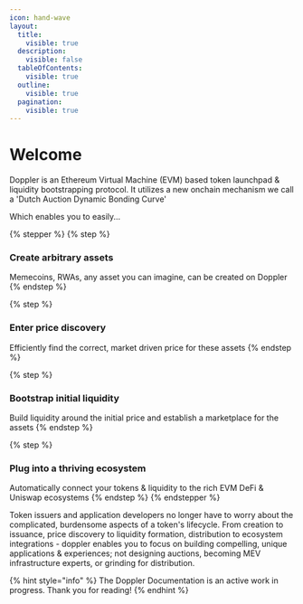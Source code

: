 ```yaml
---
icon: hand-wave
layout:
  title:
    visible: true
  description:
    visible: false
  tableOfContents:
    visible: true
  outline:
    visible: true
  pagination:
    visible: true
---
```


# Welcome



Doppler is an Ethereum Virtual Machine (EVM) based token launchpad & liquidity bootstrapping protocol. It utilizes a new onchain mechanism we call a 'Dutch Auction Dynamic Bonding Curve'&#x20;

Which enables you to easily...



{% stepper %}
{% step %}
### Create arbitrary assets

Memecoins, RWAs, any asset you can imagine, can be created on Doppler
{% endstep %}

{% step %}
### Enter price discovery

Efficiently find the correct, market driven price for these assets
{% endstep %}

{% step %}
### Bootstrap initial liquidity

Build liquidity around the initial price and establish a marketplace for the assets
{% endstep %}

{% step %}
### Plug into a thriving ecosystem

Automatically connect your tokens & liquidity to the rich EVM DeFi & Uniswap ecosystems
{% endstep %}
{% endstepper %}

Token issuers and application developers no longer have to worry about the complicated, burdensome aspects of a token's lifecycle. From creation to issuance, price discovery to liquidity formation, distribution to ecosystem integrations - doppler enables you to focus on building compelling, unique applications & experiences; not designing auctions, becoming MEV infrastructure experts, or grinding for distribution.

{% hint style="info" %}
The Doppler Documentation is an active work in progress. Thank you for reading!
{% endhint %}
